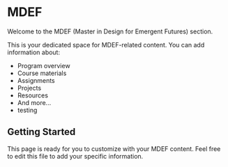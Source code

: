 # MDEF

Welcome to the MDEF (Master in Design for Emergent Futures) section.

This is your dedicated space for MDEF-related content. You can add information about:

- Program overview
- Course materials
- Assignments
- Projects
- Resources
- And more...
- testing

## Getting Started

This page is ready for you to customize with your MDEF content. Feel free to edit this file to add your specific information.
